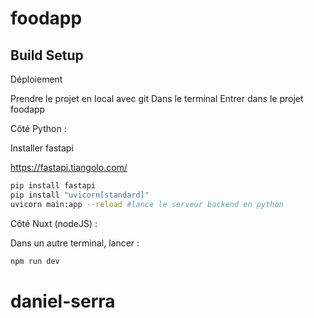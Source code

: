 # foodapp

## Build Setup


Déploiement

Prendre le projet en local avec git
Dans le terminal
Entrer dans le projet foodapp


Côté Python :

Installer fastapi 

https://fastapi.tiangolo.com/

```bash
pip install fastapi
pip install "uvicorn[standard]"
uvicorn main:app --reload #lance le serveur backend en python
```


Côté Nuxt (nodeJS) :

Dans un autre terminal, lancer :
```bash
npm run dev
```

# daniel-serra
